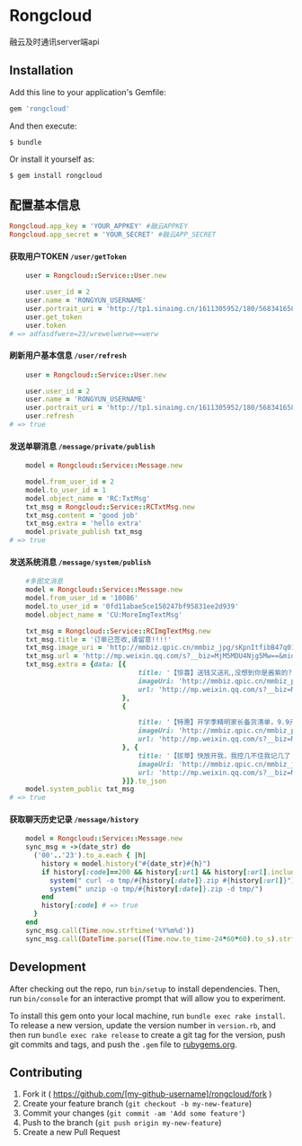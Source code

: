 # Rongcloud

融云及时通讯server端api

## Installation

Add this line to your application's Gemfile:

```ruby
gem 'rongcloud'
```

And then execute:

    $ bundle

Or install it yourself as:

    $ gem install rongcloud

## 配置基本信息

```ruby
Rongcloud.app_key = 'YOUR_APPKEY' #融云APPKEY
Rongcloud.app_secret = 'YOUR_SECRET' #融云APP_SECRET
```

#### 获取用户TOKEN `/user/getToken`
```ruby
    user = Rongcloud::Service::User.new

    user.user_id = 2
    user.name = 'RONGYUN_USERNAME'
    user.portrait_uri = 'http://tp1.sinaimg.cn/1611305952/180/5683416585/1'
    user.get_token
    user.token
# => adfasdfwere=23/wrewelwerwe==werw
```

#### 刷新用户基本信息 `/user/refresh`
```ruby
    user = Rongcloud::Service::User.new

    user.user_id = 2
    user.name = 'RONGYUN_USERNAME'
    user.portrait_uri = 'http://tp1.sinaimg.cn/1611305952/180/5683416585/1'
    user.refresh
# => true
```

#### 发送单聊消息 `/message/private/publish`
```ruby
    model = Rongcloud::Service::Message.new

    model.from_user_id = 2
    model.to_user_id = 1
    model.object_name = 'RC:TxtMsg'
    txt_msg = Rongcloud::Service::RCTxtMsg.new
    txt_msg.content = 'good job'
    txt_msg.extra = 'hello extra'
    model.private_publish txt_msg
# => true
```

#### 发送系统消息 `/message/system/publish`
```ruby
    #多图文消息
    model = Rongcloud::Service::Message.new
    model.from_user_id = '10086'
    model.to_user_id = '0fd11abae5ce150247bf95831ee2d939'
    model.object_name = 'CU:MoreImgTextMsg'

    txt_msg = Rongcloud::Service::RCImgTextMsg.new
    txt_msg.title = '订单已签收,请留意!!!!'
    txt_msg.image_uri = 'http://mmbiz.qpic.cn/mmbiz_jpg/sKpnItfibB47q01zqjHEu2B3Ffw9FIzDHk4r8d4p1PbSictuChRDDIPxBialQvmr2s9HAzkZWkYWRREYNZSgQOSKQ/640?wx_fmt=jpeg&tp=webp&wxfrom=5&wx_lazy=1'
    txt_msg.url = 'http://mp.weixin.qq.com/s?__biz=MjM5MDU4Njg5Mw==&mid=2247484325&idx=1&sn=883a0e1e61550b994146fa35161e0d40&scene=0#rd'
    txt_msg.extra = {data: [{
                                title: '【惊喜】送钱又送礼,没想到你是酱紫的?',
                                imageUri: 'http://mmbiz.qpic.cn/mmbiz_png/fJQfMRLCskZ1I8p2jic2twlAKQOsRicMtIxu8YqgmBzqXkNwy4577zEyqDFnNibqaIhEJPJUeXBchLbFGywp4vMxw/640?wx_fmt=png&tp=webp&wxfrom=5&wx_lazy=1',
                                url: 'http://mp.weixin.qq.com/s?__biz=MjM5MDU4Njg5Mw==&mid=2247484325&idx=3&sn=90e918570245390b065f3b6506d54a5c&scene=0#rd'
                            },
                            {

                                title: '【特惠】开学季精明家长备货清单，9.9元起包邮',
                                imageUri: 'http://mmbiz.qpic.cn/mmbiz_png/EEtCXiaicRt14LYqXlCLEK1xTvKFISNB1T948RhDctJuPHKjY03qXh4xKrFNaE9xZRUeMBaKlZnEPwkicLwoKfZMQ/640?wx_fmt=png&tp=webp&wxfrom=5&wx_lazy=1',
                                url: 'http://mp.weixin.qq.com/s?__biz=MjM5MDU4Njg5Mw==&mid=2247484325&idx=4&sn=f73ab4afa29a9842324ae6f5d6e32e83&scene=0#rd'
                            }, {
                                title: '【拔草】快放开我，我控几不住我记几了！',
                                imageUri: 'http://mmbiz.qpic.cn/mmbiz_jpg/EEtCXiaicRt14LYqXlCLEK1xTvKFISNB1ToPw74J7Ra7qh9QsCnaBAp6I9U3Mso9eIYOPvBdtbUnmczhdhDm9snw/640?wx_fmt=jpeg&tp=webp&wxfrom=5&wx_lazy=1',
                                url: 'http://mp.weixin.qq.com/s?__biz=MjM5MDU4Njg5Mw==&mid=2247484325&idx=5&sn=312bbaedacd17220bc5ca73c49890070&scene=0#rd'
                            }]}.to_json
    model.system_public txt_msg
# => true
```

#### 获取聊天历史记录 `/message/history`
```ruby
    model = Rongcloud::Service::Message.new
    sync_msg = ->(date_str) do
      ('00'..'23').to_a.each { |h|
        history = model.history("#{date_str}#{h}")
        if history[:code]==200 && history[:url] && history[:url].include?('http')
          system(" curl -o tmp/#{history[:date]}.zip #{history[:url]}")
          system(" unzip -o tmp/#{history[:date]}.zip -d tmp/")
        end
        history[:code] # => true
      }
    end
    sync_msg.call(Time.now.strftime('%Y%m%d'))
    sync_msg.call(DateTime.parse((Time.now.to_time-24*60*60).to_s).strftime('%Y%m%d'))
```

## Development

After checking out the repo, run `bin/setup` to install dependencies. Then, run `bin/console` for an interactive prompt that will allow you to experiment.

To install this gem onto your local machine, run `bundle exec rake install`. To release a new version, update the version number in `version.rb`, and then run `bundle exec rake release` to create a git tag for the version, push git commits and tags, and push the `.gem` file to [rubygems.org](https://rubygems.org).

## Contributing

1. Fork it ( https://github.com/[my-github-username]/rongcloud/fork )
2. Create your feature branch (`git checkout -b my-new-feature`)
3. Commit your changes (`git commit -am 'Add some feature'`)
4. Push to the branch (`git push origin my-new-feature`)
5. Create a new Pull Request

